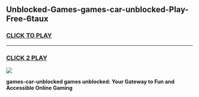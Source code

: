 
## Unblocked-Games-games-car-unblocked-Play-Free-6taux
<h3>
<a href="https://premium76.site?title=games-car-unblocked&ref=17A">CLICK TO PLAY</a></h3>
<hr>

<h3>
<a href="https://premium76.site?title=games-car-unblocked&ref=17A">CLICK 2 PLAY</a>
  
</h3>

<a href="https://premium76.site?title=games-car-unblocked&ref=17A"><img src="https://clearcache.store/games.png"></a>


**games-car-unblocked games unblocked: Your Gateway to Fun and Accessible Online Gaming**
